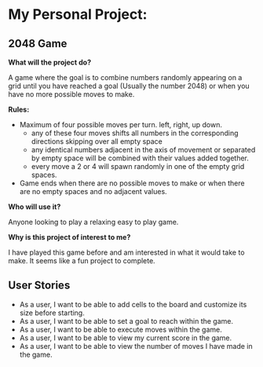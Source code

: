 # My Personal Project:

## 2048 Game

**What will the project do?**

A game where the goal is to combine numbers randomly appearing on a grid until you have reached a 
goal (Usually the number 2048) or when you have no more possible moves to make.

**Rules:**
- Maximum of four possible moves per turn. left, right, up down.
    - any of these four moves shifts all numbers in the corresponding directions skipping over all empty space
    - any identical numbers adjacent in the axis of movement or separated by empty space will be combined with their values 
    added together.
    - every move a 2 or 4 will spawn randomly in one of the empty grid spaces.
- Game ends when there are no possible moves to make or when there are no empty spaces and no adjacent values.

**Who will use it?**

Anyone looking to play a relaxing easy to play game.

**Why is this project of interest to me?**

I have played this game before and am interested in what it would take to make. It seems like a fun project to complete.

## User Stories
- As a user, I want to be able to add cells to the board and customize its size before starting.
- As a user, I want to be able to set a goal to reach within the game.
- As a user, I want to be able to execute moves within the game.
- As a user, I want to be able to view my current score in the game.
- As a user, I want to be able to view the number of moves I have made in the game.